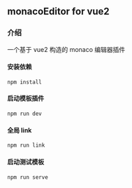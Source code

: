 ## monacoEditor for vue2

### 介绍

一个基于 vue2 构造的 monaco 编辑器插件

#### 安装依赖

```npm
npm install
```

#### 启动模板插件

```npm
npm run dev
```

#### 全局 link

```npm
npm run link
```

#### 启动测试模板

```npm
npm run serve
```
